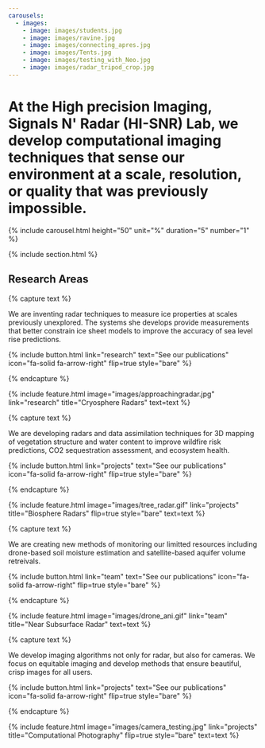 ```yaml
---
carousels:
  - images:
    - image: images/students.jpg
    - image: images/ravine.jpg
    - image: images/connecting_apres.jpg
    - image: images/Tents.jpg
    - image: images/testing_with_Neo.jpg
    - image: images/radar_tripod_crop.jpg
---
```


#  At the High precision Imaging, Signals N' Radar (HI-SNR) Lab, we develop computational imaging techniques that sense our environment at a scale, resolution, or quality that was previously impossible. 

{% include carousel.html height="50" unit="%" duration="5" number="1" %}

{% include section.html %}

## Research Areas

{% capture text %}

We are inventing radar techniques to measure ice properties at scales previously unexplored. The systems she develops provide measurements that better constrain ice sheet models to improve the accuracy of sea level rise predictions.

{%
  include button.html
  link="research"
  text="See our publications"
  icon="fa-solid fa-arrow-right"
  flip=true
  style="bare"
%}

{% endcapture %}

{%
  include feature.html
  image="images/approachingradar.jpg"
  link="research"
  title="Cryosphere Radars"
  text=text
%}

{% capture text %}

We are developing radars and data assimilation techniques for 3D mapping of vegetation structure and water content to improve wildfire risk predictions, CO2 sequestration assessment, and ecosystem health.

{%
  include button.html
  link="projects"
  text="See our publications"
  icon="fa-solid fa-arrow-right"
  flip=true
  style="bare"
%}

{% endcapture %}

{%
  include feature.html
  image="images/tree_radar.gif"
  link="projects"
  title="Biosphere Radars"
  flip=true
  style="bare"
  text=text
%}

{% capture text %}

We are creating new methods of monitoring our limitted resources including drone-based soil moisture estimation and satellite-based aquifer volume retreivals.

{%
  include button.html
  link="team"
  text="See our publications"
  icon="fa-solid fa-arrow-right"
  flip=true
  style="bare"
%}

{% endcapture %}

{%
  include feature.html
  image="images/drone_ani.gif"
  link="team"
  title="Near Subsurface Radar"
  text=text
%}

{% capture text %}

We develop imaging algorithms not only for radar, but also for cameras. We focus on equitable imaging and develop methods that ensure beautiful, crisp images for all users. 


{%
  include button.html
  link="projects"
  text="See our publications"
  icon="fa-solid fa-arrow-right"
  flip=true
  style="bare"
%}

{% endcapture %}

{%
  include feature.html
  image="images/camera_testing.jpg"
  link="projects"
  title="Computational Photography"
  flip=true
  style="bare"
  text=text
%}
